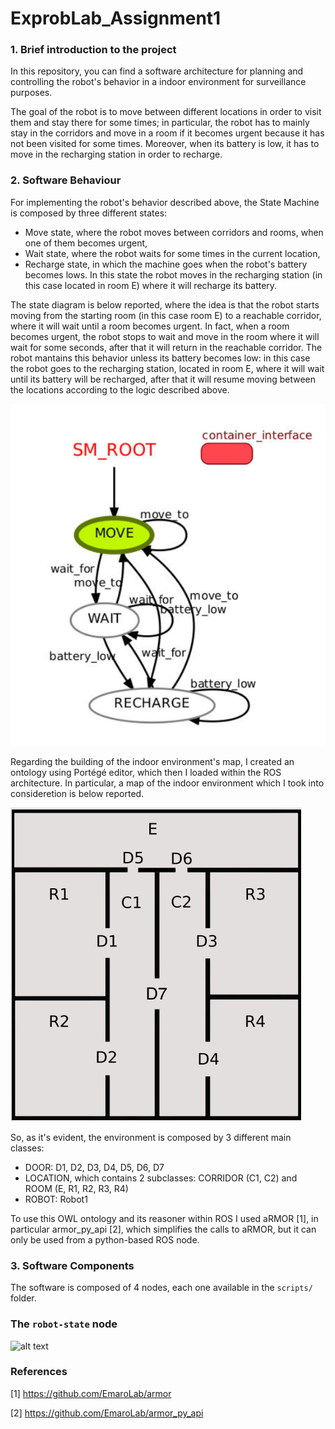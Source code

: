 # ExprobLab_Assignment1

### 1. Brief introduction to the project
In this repository, you can find a software architecture for planning and controlling the robot's behavior in a indoor environment for surveillance purposes.

The goal of the robot is to move between different locations in order to visit them and stay there for some times; in particular, the robot has to mainly stay in the corridors and move in a room if it becomes urgent because it has not been visited for some times. Moreover, when its battery is low, it has to move in the recharging station in order to recharge. 

### 2. Software Behaviour
For implementing the robot's behavior described above, the State Machine is composed by three different states:
-   Move state, where the robot moves between corridors and rooms, when one of them becomes urgent,
-   Wait state, where the robot waits for some times in the current location,
-   Recharge state, in which the machine goes when the robot's battery becomes lows. In this state the robot moves in the recharging station (in this case located in room E) where it will recharge its battery.  

The state diagram is below reported, where the idea is that the robot starts moving from the starting room (in this case room E) to a reachable corridor, where it will wait until a room becomes urgent. In fact, when a room becomes urgent, the robot stops to wait and move in the room where it will wait for some seconds, after that it will return in the reachable corridor. The robot mantains this behavior unless its battery becomes low: in this case the robot goes to the recharging station, located in room E, where it will wait until its battery will be recharged, after that it will resume moving between the locations according to the logic described above.

![alt text](https://github.com/MartinaGermani/ExprobLab_Assignment1/blob/main/state_machine.png?raw=true)

Regarding the building of the indoor environment's map, I created an ontology using Portégé editor, which then I loaded within the ROS architecture. In particular, a map of the indoor environment which I took into consideretion is below reported. 

![alt text](https://github.com/MartinaGermani/ExprobLab_Assignment1/blob/main/map.jpg?raw=true)

So, as it's evident, the environment is composed by 3 different main classes:
- DOOR: D1, D2, D3, D4, D5, D6, D7
- LOCATION, which contains 2 subclasses: CORRIDOR (C1, C2) and ROOM (E, R1, R2, R3, R4)
- ROBOT: Robot1

To use this OWL ontology and its reasoner within ROS I used aRMOR [1], in particular armor_py_api [2], which simplifies the calls to aRMOR, but it can only be used from a python-based ROS node. 

### 3. Software Components
The software is composed of 4 nodes, each one available in the `scripts/` folder. 
### The `robot-state` node ###
![alt text](https://github.com/MartinaGermani/ExprobLab_Assignment1/blob/main/robot_state_diagram.jpg?raw=true)

### References
[1] https://github.com/EmaroLab/armor

[2] https://github.com/EmaroLab/armor_py_api
